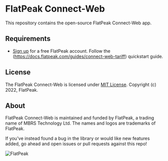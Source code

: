 # FlatPeak Connect-Web

This repository contains the open-source FlatPeak Connect-Web app.

## Requirements

- [Sign up](https://flatpeak.com) for a free FlatPeak account.
Follow the (https://docs.flatpeak.com/guides/connect-web-tariff) quickstart guide.

## License

The FlatPeak Connect-Web is licensed under [MIT License](https://opensource.org/licenses/MIT). Copyright (c) 2022, FlatPeak.

## About

FlatPeak Connect-Web is maintained and funded by FlatPeak, a trading name of MBRS Technology Ltd. The names and logos are trademarks of FlatPeak.

If you've instead found a bug in the library or would like new features added, go ahead and open issues or pull requests against this repo!

![FlatPeak](https://static.flatpeak.com/misc/flatpeak-logo-regola.png)
